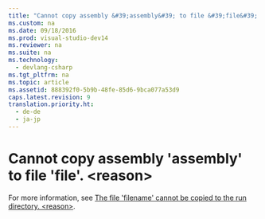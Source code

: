 ```yaml
---
title: "Cannot copy assembly &#39;assembly&#39; to file &#39;file&#39;. &lt;reason&gt;"
ms.custom: na
ms.date: 09/18/2016
ms.prod: visual-studio-dev14
ms.reviewer: na
ms.suite: na
ms.technology: 
  - devlang-csharp
ms.tgt_pltfrm: na
ms.topic: article
ms.assetid: 888392f0-5b9b-48fe-85d6-9bca077a53d9
caps.latest.revision: 9
translation.priority.ht: 
  - de-de
  - ja-jp
---
```

# Cannot copy assembly &#39;assembly&#39; to file &#39;file&#39;. &lt;reason&gt;
For more information, see [The file 'filename' cannot be copied to the run directory. <reason\>](../vs140/The-file--filename--cannot-be-copied-to-the-run-directory.--reason-.md).